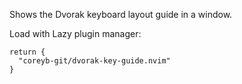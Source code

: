 Shows the Dvorak keyboard layout guide in a window.

Load with Lazy plugin manager:

```
return {
  "coreyb-git/dvorak-key-guide.nvim"
}
```
